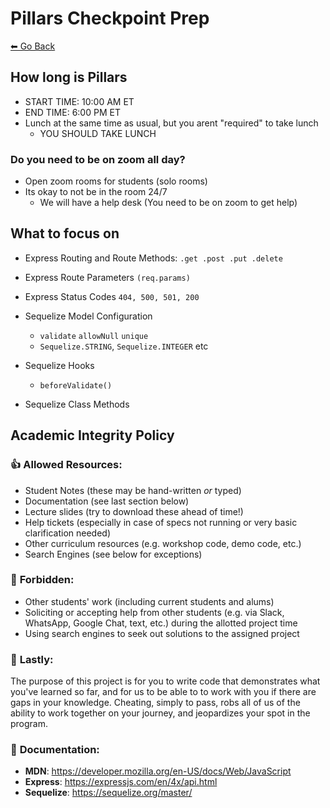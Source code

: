 # Pillars Checkpoint Prep
[⬅ Go Back](../week3.md)

## How long is Pillars

- START TIME: 10:00 AM ET
- END TIME: 6:00 PM ET
- Lunch at the same time as usual, but you arent "required" to take lunch
  - YOU SHOULD TAKE LUNCH

### Do you need to be on zoom all day?

- Open zoom rooms for students (solo rooms)
- Its okay to not be in the room 24/7
  - We will have a help desk (You need to be on zoom to get help)

## What to focus on

- Express Routing and Route Methods: `.get .post .put .delete`
- Express Route Parameters `(req.params)`
- Express Status Codes `404, 500, 501, 200`

- Sequelize Model Configuration
  - `validate` `allowNull` `unique`
  - `Sequelize.STRING`, `Sequelize.INTEGER` etc
- Sequelize Hooks
  - `beforeValidate()`
- Sequelize Class Methods

## **Academic Integrity Policy**

### 👍 **Allowed Resources:**

- Student Notes (these may be hand-written _or_ typed)
- Documentation (see last section below)
- Lecture slides (try to download these ahead of time!)
- Help tickets (especially in case of specs not running or very basic clarification needed)
- Other curriculum resources (e.g. workshop code, demo code, etc.)
- Search Engines (see below for exceptions)

### 🚫 **Forbidden:**

- Other students' work (including current students and alums)
- Soliciting or accepting help from other students (e.g. via Slack, WhatsApp, Google Chat, text, etc.) during the allotted project time
- Using search engines to seek out solutions to the assigned project

### 📌 **Lastly:**

The purpose of this project is for you to write code that demonstrates what you've learned so far, and for us to be able to to work with you if there are gaps in your knowledge. Cheating, simply to pass, robs all of us of the ability to work together on your journey, and jeopardizes your spot in the program.

### 📖 **Documentation:**

- **MDN**: https://developer.mozilla.org/en-US/docs/Web/JavaScript
- **Express**: https://expressjs.com/en/4x/api.html
- **Sequelize**: https://sequelize.org/master/